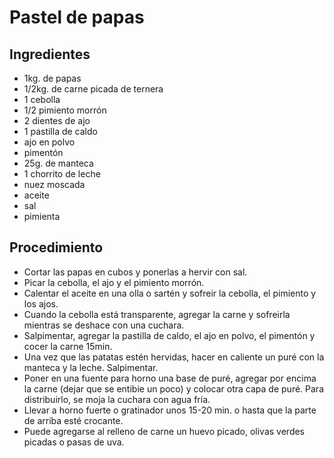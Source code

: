 # Pastel de papas

## Ingredientes

- 1kg. de papas
- 1/2kg. de carne picada de ternera
- 1 cebolla
- 1/2 pimiento morrón
- 2 dientes de ajo
- 1 pastilla de caldo
- ajo en polvo
- pimentón
- 25g. de manteca
- 1 chorrito de leche
- nuez moscada
- aceite
- sal
- pimienta


## Procedimiento

- Cortar las papas en cubos y ponerlas a hervir con sal.
- Picar la cebolla, el ajo y el pimiento morrón.
- Calentar el aceite en una olla o sartén y sofreir la cebolla, el pimiento y los ajos.
- Cuando la cebolla está transparente, agregar la carne y sofreirla mientras se deshace con una cuchara.
- Salpimentar, agregar la pastilla de caldo, el ajo en polvo, el pimentón y cocer la carne 15min.
- Una vez que las patatas estén hervidas, hacer en caliente un puré con la manteca y la leche. Salpimentar.
- Poner en una fuente para horno una base de puré, agregar por encima la carne (dejar que se entibie un poco) y colocar otra capa de puré. Para distribuirlo, se moja la cuchara con agua fría.
- Llevar a horno fuerte o gratinador unos 15-20 min. o hasta que la parte de arriba esté crocante.
- Puede agregarse al relleno de carne un huevo picado, olivas verdes picadas o pasas de uva.
